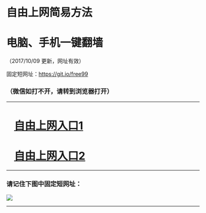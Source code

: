 ﻿# 自由上网简易方法

# 电脑、手机一键翻墙

（2017/10/09 更新，网址有效）

固定短网址：https://git.io/free99

### （微信如打不开，请转到浏览器打开）


***





# &nbsp;&nbsp; <a href="http://ft1667528581.fwq-tz-1001.info/fwqtz01.html?t=100900120178 " target="_blank">自由上网入口1</a>
# &nbsp;&nbsp; <a href="http://ft3207131035.fwq-tz-1002.info/fwqtz02.html?t=100900116180 " target="_blank">自由上网入口2</a>
***

### 请记住下图中固定短网址：

<img src="https://s3-us-west-2.amazonaws.com/fwq-1001/yjfq-20170905okok.png" /> 


***

